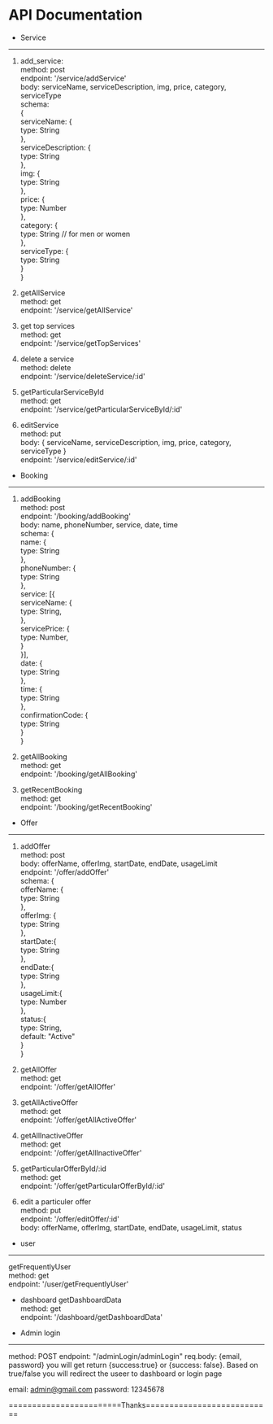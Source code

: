 # API Documentation 
* Service
------------------------------------
1. add_service: <br>
method: post <br>
endpoint: '/service/addService' <br>
body: serviceName, serviceDescription, img, price, category, serviceType <br>
schema: <br>
{<br>
    serviceName: {<br>
        type: String <br>
    },<br> 
    serviceDescription: { <br>
        type: String <br>
    },<br>
    img: {<br>
        type: String <br>
    },<br>
    price: {<br>
        type: Number <br>
    },<br>
    category: {<br>
        type: String // for men or women <br>
    },<br>
    serviceType: {<br>
        type: String <br>
    }<br>
}<br>

2. getAllService <br>
method: get <br>
endpoint: '/service/getAllService' <br>

3. get top services <br>
method: get <br>
endpoint: '/service/getTopServices' <br>

4. delete a service <br>
method: delete <br>
endpoint: '/service/deleteService/:id' <br>

5. getParticularServiceById <br>
method: get <br>
endpoint: '/service/getParticularServiceById/:id' <br>

6. editService <br>
method: put <br>
body: { serviceName, serviceDescription, img, price, category, serviceType } <br>
endpoint: '/service/editService/:id' <br>



* Booking
------------------------------------
1. addBooking <br>
method: post <br>
endpoint: '/booking/addBooking' <br>
body: name, phoneNumber, service, date, time <br>
schema: {<br>
    name: {<br>
        type: String <br>
    },<br>
    phoneNumber: {<br>
        type: String <br>
    },<br>
    service: [{<br>
        serviceName: {<br>
            type: String,<br>
        },<br>
        servicePrice: {<br>
            type: Number,<br>
        }<br>
    }],<br>
    date: {<br>
        type: String <br>
    },<br>
    time: {<br>
        type: String <br>
    },<br>
    confirmationCode: {<br>
        type: String <br>
    }<br>
}<br>

2. getAllBooking <br>
method: get <br>
endpoint: '/booking/getAllBooking' <br>

3. getRecentBooking <br>
method: get <br>
endpoint: '/booking/getRecentBooking' <br>



* Offer
-------------------------------------
1. addOffer <br>
method: post <br>
body: offerName, offerImg, startDate, endDate, usageLimit <br>
endpoint: '/offer/addOffer' <br>
schema: {<br>
    offerName: {<br>
        type: String <br>
    },<br>
    offerImg: {<br>
        type: String <br>
    },<br>
    startDate:{<br>
        type: String <br>
    },<br>
    endDate:{<br>
        type: String <br>
    },<br>
    usageLimit:{<br>
        type: Number <br>
    },<br>
    status:{<br>
        type: String,<br>
        default: "Active" <br>
    }<br>
}<br>

2. getAllOffer <br>
method: get <br>
endpoint: '/offer/getAllOffer' <br>

3. getAllActiveOffer <br>
method: get <br>
endpoint: '/offer/getAllActiveOffer' <br>

4. getAllInactiveOffer <br>
method: get <br>
endpoint: '/offer/getAllInactiveOffer' <br>

5. getParticularOfferById/:id <br>
method: get <br>
endpoint: '/offer/getParticularOfferById/:id' <br>

6. edit a particuler offer <br>
method: put <br>
endpoint: '/offer/editOffer/:id' <br>
body: offerName, offerImg, startDate, endDate, usageLimit, status <br>

* user 
-------------------------------------
getFrequentlyUser <br>
method: get <br>
endpoint: '/user/getFrequentlyUser' <br>

* dashboard
getDashboardData <br>
method: get <br>
endpoint: '/dashboard/getDashboardData' <br>




* Admin login
---------------------
method: POST
endpoint: "/adminLogin/adminLogin"
req.body: {email, password}
you will get return {success:true} or {success: false}.
Based on true/false you will redirect the useer to dashboard or login page


email: admin@gmail.com
password: 12345678


========================Thanks===========================